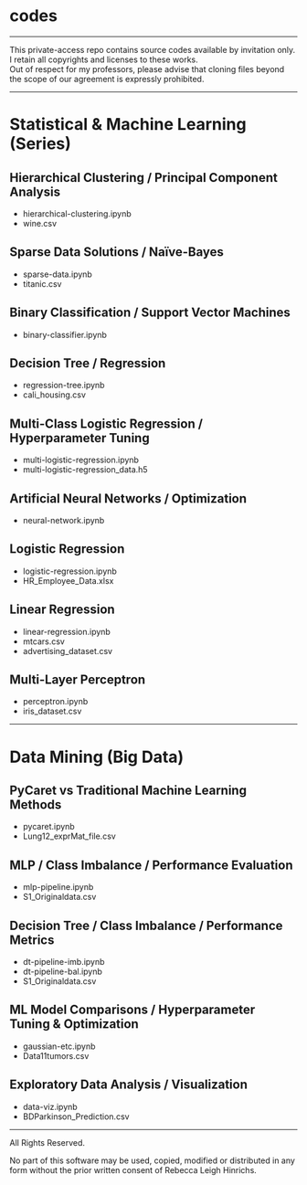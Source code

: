# codes
---
This private-access repo contains source codes available by invitation only.  
I retain all copyrights and licenses to these works.  
Out of respect for my professors, please advise that cloning files beyond the scope of our agreement is expressly prohibited.  

---
# Statistical & Machine Learning (Series)

## Hierarchical Clustering / Principal Component Analysis
- hierarchical-clustering.ipynb
- wine.csv

## Sparse Data Solutions / Naïve-Bayes
- sparse-data.ipynb
- titanic.csv  

## Binary Classification / Support Vector Machines
- binary-classifier.ipynb

## Decision Tree / Regression
- regression-tree.ipynb
- cali_housing.csv

## Multi-Class Logistic Regression / Hyperparameter Tuning
- multi-logistic-regression.ipynb
- multi-logistic-regression_data.h5

## Artificial Neural Networks / Optimization
- neural-network.ipynb

## Logistic Regression
- logistic-regression.ipynb
- HR_Employee_Data.xlsx

## Linear Regression
- linear-regression.ipynb
- mtcars.csv
- advertising_dataset.csv

## Multi-Layer Perceptron
- perceptron.ipynb
- iris_dataset.csv

---
# Data Mining (Big Data)

## PyCaret vs Traditional Machine Learning Methods
- pycaret.ipynb
- Lung12_exprMat_file.csv

## MLP / Class Imbalance / Performance Evaluation
- mlp-pipeline.ipynb
- S1_Originaldata.csv

## Decision Tree / Class Imbalance / Performance Metrics
- dt-pipeline-imb.ipynb
- dt-pipeline-bal.ipynb
- S1_Originaldata.csv

## ML Model Comparisons / Hyperparameter Tuning & Optimization
- gaussian-etc.ipynb
- Data11tumors.csv

## Exploratory Data Analysis / Visualization
- data-viz.ipynb
- BDParkinson_Prediction.csv

---
All Rights Reserved.  

No part of this software may be used, copied, modified or distributed in any form
without the prior written consent of Rebecca Leigh Hinrichs.
